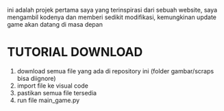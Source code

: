 ini adalah projek pertama saya yang terinspirasi dari sebuah website, saya mengambil kodenya dan memberi sedikit modifikasi, kemungkinan update game akan datang di masa depan

# TUTORIAL DOWNLOAD
1. download semua file yang ada di repository ini (folder gambar/scraps bisa diignore)
2. import file ke visual code
3. pastikan semua file tersedia
4. run file main_game.py
